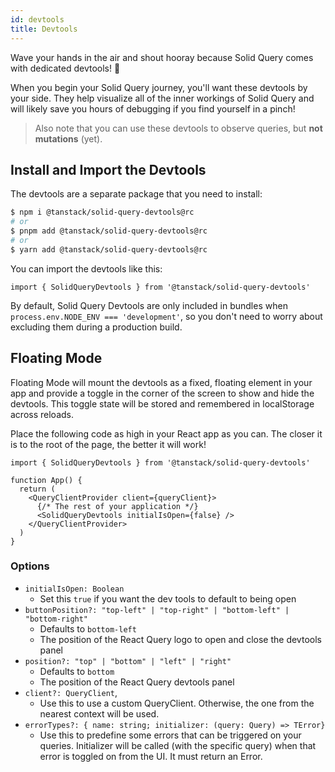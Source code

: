 ```yaml
---
id: devtools
title: Devtools
---
```


Wave your hands in the air and shout hooray because Solid Query comes with dedicated devtools! 🥳

When you begin your Solid Query journey, you'll want these devtools by your side. They help visualize all of the inner workings of Solid Query and will likely save you hours of debugging if you find yourself in a pinch!

> Also note that you can use these devtools to observe queries, but **not mutations** (yet).

## Install and Import the Devtools

The devtools are a separate package that you need to install:

```bash
$ npm i @tanstack/solid-query-devtools@rc
# or
$ pnpm add @tanstack/solid-query-devtools@rc
# or
$ yarn add @tanstack/solid-query-devtools@rc
```

You can import the devtools like this:

```tsx
import { SolidQueryDevtools } from '@tanstack/solid-query-devtools'
```

By default, Solid Query Devtools are only included in bundles when `process.env.NODE_ENV === 'development'`, so you don't need to worry about excluding them during a production build.

## Floating Mode

Floating Mode will mount the devtools as a fixed, floating element in your app and provide a toggle in the corner of the screen to show and hide the devtools. This toggle state will be stored and remembered in localStorage across reloads.

Place the following code as high in your React app as you can. The closer it is to the root of the page, the better it will work!

```tsx
import { SolidQueryDevtools } from '@tanstack/solid-query-devtools'

function App() {
  return (
    <QueryClientProvider client={queryClient}>
      {/* The rest of your application */}
      <SolidQueryDevtools initialIsOpen={false} />
    </QueryClientProvider>
  )
}
```

### Options

- `initialIsOpen: Boolean`
  - Set this `true` if you want the dev tools to default to being open
- `buttonPosition?: "top-left" | "top-right" | "bottom-left" | "bottom-right"`
  - Defaults to `bottom-left`
  - The position of the React Query logo to open and close the devtools panel
- `position?: "top" | "bottom" | "left" | "right"`
  - Defaults to `bottom`
  - The position of the React Query devtools panel
- `client?: QueryClient`,
  - Use this to use a custom QueryClient. Otherwise, the one from the nearest context will be used.
- `errorTypes?: { name: string; initializer: (query: Query) => TError}`
  - Use this to predefine some errors that can be triggered on your queries. Initializer will be called (with the specific query) when that error is toggled on from the UI. It must return an Error.
